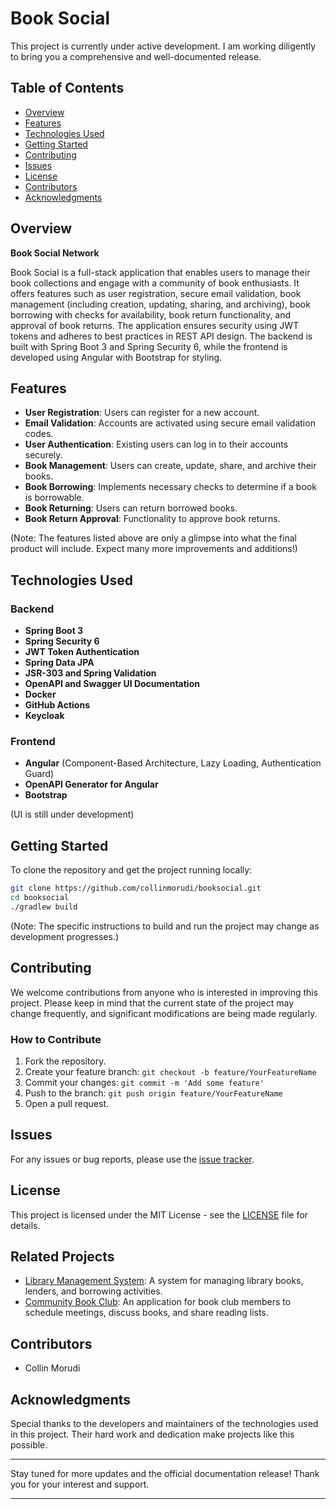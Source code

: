 # Book Social

This project is currently under active development. I am working diligently to bring you a comprehensive and well-documented release.

## Table of Contents
- [Overview](#overview)
- [Features](#features)
- [Technologies Used](#technologies-used)
- [Getting Started](#getting-started)
- [Contributing](#contributing)
- [Issues](#issues)
- [License](#license)
- [Contributors](#contributors)
- [Acknowledgments](#acknowledgments)

## Overview
**Book Social Network**

Book Social is a full-stack application that enables users to manage their book collections and engage with a community of book enthusiasts. It offers features such as user registration, secure email validation, book management (including creation, updating, sharing, and archiving), book borrowing with checks for availability, book return functionality, and approval of book returns. The application ensures security using JWT tokens and adheres to best practices in REST API design. The backend is built with Spring Boot 3 and Spring Security 6, while the frontend is developed using Angular with Bootstrap for styling.

## Features

- **User Registration**: Users can register for a new account.
- **Email Validation**: Accounts are activated using secure email validation codes.
- **User Authentication**: Existing users can log in to their accounts securely.
- **Book Management**: Users can create, update, share, and archive their books.
- **Book Borrowing**: Implements necessary checks to determine if a book is borrowable.
- **Book Returning**: Users can return borrowed books.
- **Book Return Approval**: Functionality to approve book returns.

(Note: The features listed above are only a glimpse into what the final product will include. Expect many more improvements and additions!)

## Technologies Used

### Backend
- **Spring Boot 3**
- **Spring Security 6**
- **JWT Token Authentication**
- **Spring Data JPA**
- **JSR-303 and Spring Validation**
- **OpenAPI and Swagger UI Documentation**
- **Docker**
- **GitHub Actions**
- **Keycloak**

### Frontend
- **Angular** (Component-Based Architecture, Lazy Loading, Authentication Guard)
- **OpenAPI Generator for Angular**
- **Bootstrap**

(UI is still under development)

## Getting Started

To clone the repository and get the project running locally:
```bash
git clone https://github.com/collinmorudi/booksocial.git
cd booksocial
./gradlew build
```

(Note: The specific instructions to build and run the project may change as development progresses.)

## Contributing

We welcome contributions from anyone who is interested in improving this project. Please keep in mind that the current state of the project may change frequently, and significant modifications are being made regularly.

### How to Contribute

1. Fork the repository.
2. Create your feature branch: `git checkout -b feature/YourFeatureName`
3. Commit your changes: `git commit -m 'Add some feature'`
4. Push to the branch: `git push origin feature/YourFeatureName`
5. Open a pull request.

## Issues

For any issues or bug reports, please use the [issue tracker](https://github.com/collinmorudi/booksocial/issues).

## License

This project is licensed under the MIT License - see the [LICENSE](LICENSE) file for details.

## Related Projects

- [Library Management System](https://github.com/YourUsername/LibraryManagementSystem): A system for managing library books, lenders, and borrowing activities.
- [Community Book Club](https://github.com/YourUsername/CommunityBookClub): An application for book club members to schedule meetings, discuss books, and share reading lists.

## Contributors

- Collin Morudi

## Acknowledgments

Special thanks to the developers and maintainers of the technologies used in this project. Their hard work and dedication make projects like this possible.

---

Stay tuned for more updates and the official documentation release! Thank you for your interest and support.

---